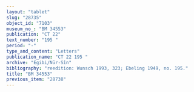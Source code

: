 ```yaml
---
layout: "tablet"
slug: "28735"
object_id: "7103"
museum_no_: "BM 34553"
publication: "CT 22"
text_number: "195 "
period: "-"
type_and_content: "Letters"
publication_name: "CT 22 195 "
archive: "Egibi/Nūr-Sîn"
bibliography: "reedition: Wunsch 1993, 323; Ebeling 1949, no. 195."
title: "BM 34553"
previous_item: "28738"
---
```

